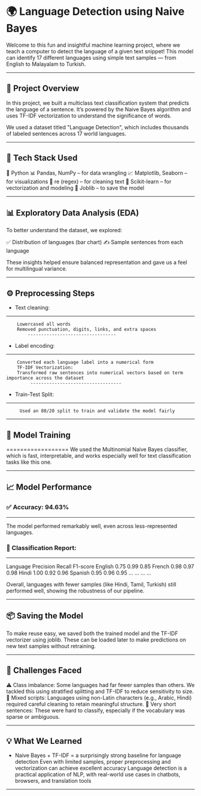 # 🌍 Language Detection using Naive Bayes

Welcome to this fun and insightful machine learning project, where we teach a computer to detect the language
of a given text snippet! This model can identify 17 different languages using simple text samples — from English
to Malayalam to Turkish.

-----------------------------------------------------------------------------------------------------------------------

## 🚀 Project Overview

In this project, we built a multiclass text classification system that predicts the language of a sentence. It’s powered
by the Naive Bayes algorithm and uses TF-IDF vectorization to understand the significance of words.

We used a dataset titled "Language Detection", which includes thousands of labeled sentences across 17 world languages.

-------------------------------------------------------------------------------------------------------------------------

## 🧠 Tech Stack Used

🐍 Python
📊 Pandas, NumPy – for data wrangling
📈 Matplotlib, Seaborn – for visualizations
🧹 re (regex) – for cleaning text
🧠 Scikit-learn – for vectorization and modeling
💾 Joblib – to save the model

--------------------------------------------------------------------------------------------------------------------------

## 📊 Exploratory Data Analysis (EDA)

To better understand the dataset, we explored:

✅ Distribution of languages (bar chart)
✍️ Sample sentences from each language

These insights helped ensure balanced representation and gave us a feel for multilingual variance.

---------------------------------------------------------------------------------------------------------------------------

## ⚙️ Preprocessing Steps

- Text cleaning:
-------------------
        Lowercased all words
        Removed punctuation, digits, links, and extra spaces
            ---------------------------------
- Label encoding:
-------------------
        Converted each language label into a numerical form
        TF-IDF Vectorization:
        Transformed raw sentences into numerical vectors based on term importance across the dataset
             ----------------------------------
- Train-Test Split:
----------------------
         Used an 80/20 split to train and validate the model fairly

----------------------------------------------------------------------------------------------------------------

## 🧪 Model Training
==================
We used the Multinomial Naive Bayes classifier, which is fast, interpretable, and works especially well for text
classification tasks like this one.

-----------------------------------------------------------------------------------------------------------------

## 📈 Model Performance

### ✅ Accuracy: 94.63%
---------------------
The model performed remarkably well, even across less-represented languages.

### 📄 Classification Report:
-------------------------
Language	Precision	Recall	F1-score
English	   0.75	    0.99	  0.85
French	   0.98	    0.97	  0.98
Hindi	     1.00	    0.92	  0.96
Spanish	   0.95	    0.96	  0.95
...	       ...	    ...	    ...

Overall, languages with fewer samples (like Hindi, Tamil, Turkish) still performed well, showing the robustness
of our pipeline.

-----------------------------------------------------------------------------------------------------------------

## 📦 Saving the Model

To make reuse easy, we saved both the trained model and the TF-IDF vectorizer using joblib. These can be loaded
later to make predictions on new text samples without retraining.

------------------------------------------------------------------------------------------------------------------

## 🤔 Challenges Faced

⚠️ Class imbalance: Some languages had far fewer samples than others. We tackled this using stratified splitting
and TF-IDF to reduce sensitivity to size.
🔡 Mixed scripts: Languages using non-Latin characters (e.g., Arabic, Hindi) required careful cleaning to retain
meaningful structure.
💬 Very short sentences: These were hard to classify, especially if the vocabulary was sparse or ambiguous.

---------------------------------------------------------------------------------------------------------------------

## 💡 What We Learned

- Naive Bayes + TF-IDF = a surprisingly strong baseline for language detection
 Even with limited samples, proper preprocessing and vectorization can achieve excellent accuracy
 Language detection is a practical application of NLP, with real-world use cases in chatbots, browsers, and 
translation tools

-----------------------------------------------------------------------------------------------------------------------


